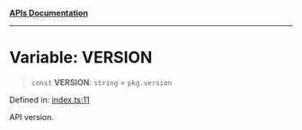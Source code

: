 [**APIs Documentation**](../README.md)

***

# Variable: VERSION

> `const` **VERSION**: `string` = `pkg.version`

Defined in: [index.ts:11](https://github.com/daidodo/format-imports/blob/fa507828ea2705f4ecb83df3b3b0422b1a8a80a7/src/lib/index.ts#L11)

API version.
